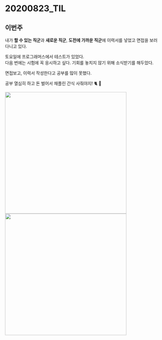 # 20200823_TIL


## 이번주


내가 **할 수 있는 직군**과 **새로운 직군**, **도전에 가까운 직군**에 이력서를 넣었고 면접을 보러 다니고 있다.   

토요일에 프로그래머스에서 테스트가 있었다.  
다음 번에는 시험에 꼭 응시하고 싶다. 기회를 놓치지 않기 위해 소식받기를 해두었다.    

면접보고, 이력서 작성한다고 공부를 많이 못했다.  

공부 열심히 하고 돈 벌어서 채플린 간식 사줘야지! 🐈 💙  


<img width="400" src="https://i.imgur.com/JjjG2WS.jpg" />  

<img width="400" src="https://i.imgur.com/9AYSKSB.jpg" />  

